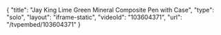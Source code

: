 {
    "title": "Jay King Lime Green Mineral Composite Pen with Case",
    "type": "solo",
    "layout": "iframe-static",
    "videoId": "103604371",
    "url": "\/tvpembed\/103604371"
}